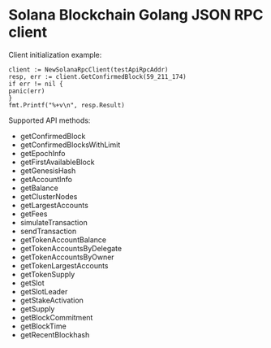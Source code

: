 # Solana Blockchain Golang JSON RPC client

Client initialization example:

```golang
client := NewSolanaRpcClient(testApiRpcAddr)
resp, err := client.GetConfirmedBlock(59_211_174)
if err != nil {
panic(err)
}
fmt.Printf("%+v\n", resp.Result)
```

Supported API methods:

* getConfirmedBlock
* getConfirmedBlocksWithLimit
* getEpochInfo
* getFirstAvailableBlock
* getGenesisHash
* getAccountInfo
* getBalance
* getClusterNodes
* getLargestAccounts
* getFees
* simulateTransaction
* sendTransaction
* getTokenAccountBalance
* getTokenAccountsByDelegate
* getTokenAccountsByOwner
* getTokenLargestAccounts
* getTokenSupply
* getSlot
* getSlotLeader
* getStakeActivation
* getSupply
* getBlockCommitment
* getBlockTime
* getRecentBlockhash